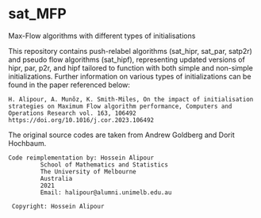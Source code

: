 # sat_MFP
Max-Flow algorithms with different types of initialisations

This repository contains push-relabel algorithms (sat_hipr, sat_par, satp2r) and pseudo flow algorithms (sat_hipf), representing updated versions of hipr, par, p2r, and hipf tailored to function with both simple and non-simple initializations. Further information on various types of initializations can be found in the paper referenced below:

```
H. Alipour, A. Munõz, K. Smith-Miles, On the impact of initialisation strategies on Maximum Flow algorithm performance, Computers and Operations Research vol. 163, 106492 https://doi.org/10.1016/j.cor.2023.106492  
```

The original source codes are taken from Andrew Goldberg and Dorit Hochbaum.

```
Code reimplementation by: Hossein Alipour
         School of Mathematics and Statistics
         The University of Melbourne
         Australia
         2021
         Email: halipour@alumni.unimelb.edu.au
 
 Copyright: Hossein Alipour
 ```

